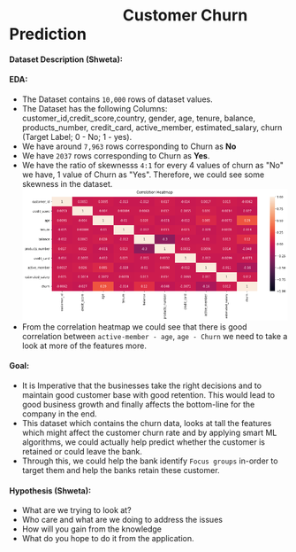 # &nbsp; &nbsp; &nbsp;&nbsp; &nbsp; &nbsp; &nbsp; &nbsp; &nbsp; &nbsp; &nbsp; &nbsp; &nbsp; &nbsp; &nbsp; &nbsp; Customer Churn Prediction


#### Dataset Description (Shweta):


#### EDA:

- The Dataset contains `10,000` rows of dataset values.
- The Dataset has the following Columns: customer_id,credit_score,country, gender, age, tenure, balance, products_number, credit_card, active_member, estimated_salary, churn (Target Label; 0 - No; 1 - yes).
- We have around `7,963` rows corresponding to Churn as **No**
- We have `2037` rows corresponding to Churn as **Yes**.
- We have the ratio of skewnesss `4:1` for every 4 values of churn as "No" we have, 1 value of Churn as "Yes". Therefore, we could see some skewness in the dataset.
![Churn Label Correlation](img/correlation_bank.png)
- From the correlation heatmap we could see that there is good correlation between `active-member - age`, `age - Churn` we need to take a look at more of the features more.


#### Goal:

- It is Imperative that the businesses take the right decisions and to maintain good customer base with good retention. This would lead to good business growth and finally affects the bottom-line for the company in the end.
- This dataset which contains the churn data, looks at tall the features which might affect the customer churn rate and by applying smart ML algorithms, we could actually help predict whether the customer is retained or could leave the bank. 
- Through this, we could help the bank identify `Focus groups` in-order to target them and help the banks retain these customer.

#### Hypothesis (Shweta):

- What are we trying to look at?
- Who care and what are we doing to address the issues
- How will you gain from the knowledge
- What do you hope to do it from the application.
